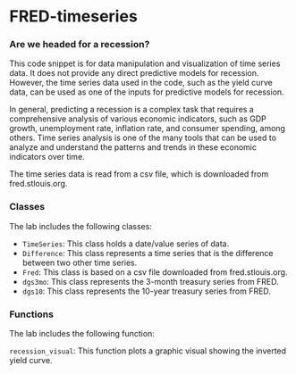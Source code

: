 # FRED-timeseries

### Are we headed for a recession?

This code snippet is for data manipulation and visualization of time series data. It does not provide any direct predictive models for recession. However, the time series data used in the code, such as the yield curve data, can be used as one of the inputs for predictive models for recession.

In general, predicting a recession is a complex task that requires a comprehensive analysis of various economic indicators, such as GDP growth, unemployment rate, inflation rate, and consumer spending, among others. Time series analysis is one of the many tools that can be used to analyze and understand the patterns and trends in these economic indicators over time.

The time series data is read from a csv file, which is downloaded from fred.stlouis.org.


### Classes

The lab includes the following classes:

- `TimeSeries`: This class holds a date/value series of data.
- `Difference`: This class represents a time series that is the difference between two other time series.
- `Fred`: This class is based on a csv file downloaded from fred.stlouis.org.
- `dgs3mo`: This class represents the 3-month treasury series from FRED.
- `dgs10`: This class represents the 10-year treasury series from FRED.

### Functions

The lab includes the following function:

`recession_visual`: This function plots a graphic visual showing the inverted yield curve.

